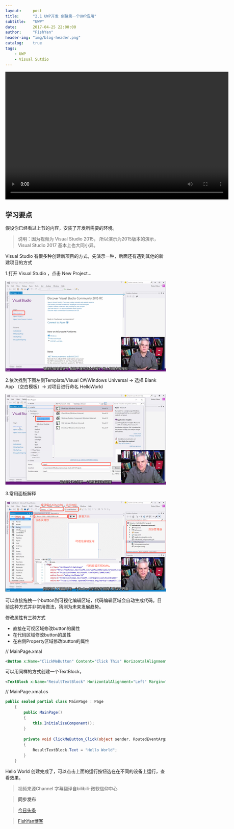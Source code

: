 ```yaml
---
layout:     post
title:      "2.1 UWP开发 创建第一个UWP应用"
subtitle:   "UWP"
date:       2017-04-25 22:00:00
author:     "FishYan"
header-img: "img/blog-header.png" 
catalog:    true
tags:
    - UWP
    - Visual Sutdio
---
```


<video src="http://v6.365yg.com/video/m/220277853e77b5342f1b1caa81e372f498a11461270000277e8ed4caee/?Expires=1493273507&AWSAccessKeyId=qh0h9TdcEMoS2oPj7aKX&Signature=zc0Y3j3k7k1lnOD64L76eoAGo2k%3D" width="700px" height="400px" controls="controls">

</video>


## 学习要点

假设你已经看过上节的内容，安装了开发所需要的环境。

> 说明：因为视频为 Visual Studio 2015， 所以演示为2015版本的演示，Visual Studio 2017 基本上也大同小异。

Visual Studio 有很多种创建新项目的方式，先演示一种，后面还有遇到其他的新建项目的方式

1.打开 Visual Studio ，点击 New Project... 

![创建项目](/img/blog/CreatingFirstUWPApp/vsstart1.png)

2.依次找到下图左侧Templats/Visual C#/Windows Universal -> 选择 Blank App （空白模板）-> 对项目进行命名 HelloWorld

![创建项目](/img/blog/CreatingFirstUWPApp/vsstart2.png)

3.常用面板解释  

![资源管理器](/img/blog/CreatingFirstUWPApp/Solution.png)

可以直接拖拽一个button到可视化编辑区域，代码编辑区域会自动生成代码。目前这种方式并非常用做法，猜测为未来发展趋势。

修改属性有三种方式

- 直接在可视区域修改button的属性
- 在代码区域修改button的属性
- 在右侧Property区域修改button的属性

// MainPage.xmal

```XML
<Button x:Name="ClickMeButton" Content="Click This" HorizontalAlignment="Left" Margin="68,10,0,0" VerticalAlignment="Top" FontSize="16" Click="ClickMeButton_Click"/>
```

可以用同样的方式创建一个TextBlock，
 
 ```XML
<TextBlock x:Name="ResultTextBlock" HorizontalAlignment="Left" Margin="68,100,0,0" TextWrapping="Wrap" Text="" VerticalAlignment="Top" FontSize="64"/>
```

// MainPage.xmal.cs

```C#
public sealed partial class MainPage : Page
    {
        public MainPage()
        {
            this.InitializeComponent();
        }

        private void ClickMeButton_Click(object sender, RoutedEventArgs e)
        {
            ResultTextBlock.Text = "Hello World";
        }
    }
```

Hello World 创建完成了，可以点击上面的运行按钮选在在不同的设备上运行，查看效果。

> 视频来源Channel 字幕翻译自bilibili-微软信仰中心

> **同步发布**

>[今日头条](http://www.toutiao.com/i6413504636874916353/)

>[FishYan博客](http://fishyan.me/2017/04/25/UWP2-1CreatingFirstUWPApp/)